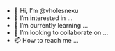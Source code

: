 - 👋 Hi, I’m @vholesnexu
- 👀 I’m interested in ...
- 🌱 I’m currently learning ...
- 💞️ I’m looking to collaborate on ...
- 📫 How to reach me ...

<!---
owawhsoj/owawhsoj is a ✨ special ✨ repository because its `README.md` (this file) appears on your GitHub profile.
You can click the Preview link to take a look at your changes.
--->

